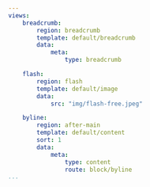 ```yaml
---
views:
    breadcrumb:
        region: breadcrumb
        template: default/breadcrumb
        data:
            meta:
                type: breadcrumb

    flash:
        region: flash
        template: default/image
        data:
            src: "img/flash-free.jpeg"

    byline:
        region: after-main
        template: default/content
        sort: 1
        data:
            meta:
                type: content
                route: block/byline
...
```

